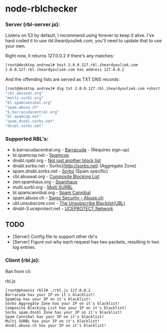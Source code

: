 # node-rblchecker

### Server (rbl-server.js):

Listens on 53 by default, I recommend using forever to keep it alive. I've hard coded it to use rbl.iheardyouliek.com, you'll need to update that to use your own.

Right now, it returns 127.0.0.2 if there's any matches:


```bash
[root@desktop andrew]# host 2.0.0.127.rbl.iheardyouliek.com
2.0.0.127.rbl.iheardyouliek.com has address 127.0.0.2
```

And the offending lists are served as TXT DNS records:


```bash
[root@desktop andrew]# dig txt 2.0.0.127.rbl.iheardyouliek.com +short
"cbl.abuseat.org"
"multi.surbl.org"
"bl.spamcannibal.org"
"spam.abuse.ch"
"b.barracudacentral.org"
"bl.spamcop.net"
"spam.dnsbl.sorbs.net"
"dnsbl.sorbs.net"
```

### Supported RBL's:
* b.barracudacentral.org - [Barracuda](http://www.barracudacentral.org/rbl) - (Requires sign-up)
* bl.spamcop.net - [Spamcop](http://spamcop.net)
* dnsbl.njabl.org - [Not just another block list](http://njabl.org)
* dnsbl.sorbs.net - Sorbs](http://sorbs.net) (Aggregate Zone)
* spam.dnsbl.sorbs.net - [Sorbs](http://sorbs.net) (Spam specific)
* cbl.abuseat.org - [Composite Blocking List](http://cbl.abuseat.org/)
* zen.spamhaus.org - [Spamhaus](http://spamhaus.org)
* multi.surbl.org - [Multi SURBL](http://surbl.org)
* bl.spamcannibal.org - [Spam Cannibal](http://www.spamcannibal.org)
* spam.abuse.ch - [Swiss Security - Abuse.ch](http://www.abuse.ch)
* ubl.unsubscore.com - [The Unsubscribe Blacklist(UBL)](http://www.lashback.com/blacklist/)
* dnsbl-3.uceprotect.net - [UCEPROTECT Network](http://www.uceprotect.net/en)


## TODO
* [Server] Config file to support other rbl's
* [Server] Figure out why each request has two packets, resulting in two log entries.


### Client (rbl.js):

Ran from cli:

rbl.js <ip address>


```
[root@phoenix rbl]# ./rbl.js 127.0.0.2
Barracuda has your IP on it's blacklist!
SpamCop has your IP on it's blacklist!
Sorbs Aggregate Zone has your IP on it's blacklist!
Composite Blocking List has your IP on it's blacklist!
Sorbs spam.dnsbl Zone has your IP on it's blacklist!
Spam Cannibal has your IP on it's blacklist!
Multi SURBL has your IP on it's blacklist!
dnsbl.abuse.ch has your IP on it's blacklist!
```

